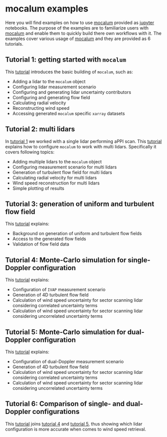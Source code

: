 # **mocalum examples**

Here you will find examples on how to use [mocalum](https://gitlab-internal.windenergy.dtu.dk/e-windlidar/mocalum) provided as [jupyter](https://jupyter.org/) notebooks. The purpose of the examples are to familiarize users with [mocalum](https://gitlab-internal.windenergy.dtu.dk/e-windlidar/mocalum) and enable them to quickly build there own workflows with it. The examples cover various usage of [mocalum](https://gitlab-internal.windenergy.dtu.dk/e-windlidar/mocalum) and they are provided as 6 tutorials.


## **Tutorial 1: getting started with `mocalum`**
This [tutorial](./tutorial-01) introduces the basic building of `mocalum`, such as:

 - Adding a lidar to the `mocalum` object
 - Configuring lidar measurement scenario
 - Configuring and generating lidar uncertainty contributors
 - Configuring and generating flow field
 - Calculating radial velocity
 - Reconstructing wind speed
 - Accessing generated `mocalum` specific `xarray` datasets

## **Tutorial 2: multi lidars**
In [tutorial 1](./tutorial-01) we worked with a single lidar performing aPPI scan. This [tutorial](./tutorial-02) explains how to configure `mocalum` to work with multi lidars. Specifically it covers following topics:
 - Adding multiple lidars to the `mocalum` object
 - Configuring measurement scenario for multi lidars
 - Generation of turbulent flow field for multi lidars
 - Calculating radial velocity for multi lidars
 - Wind speed reconstruction for multi lidars
 - Simple plotting of results


## **Tutorial 3: generation of uniform and turbulent flow field**
This [tutorial](./tutorial-03) explains:
 - Background on generation of uniform and turbulent flow fields
 - Access to the generated flow fields
 - Validation of flow field data


## **Tutorial 4: Monte-Carlo simulation for single-Doppler configuration** <a name = "single-Doppler"></a>
This [tutorial](./tutorial-04) explains:
 - Configuration of `IVAP` measurement scenario
 - Generation of 4D turbulent flow field
 - Calculation of wind speed uncertainty for sector scanning lidar considering correlated uncertainty terms
 - Calculation of wind speed uncertainty for sector scanning lidar considering uncorrelated uncertainty terms

## **Tutorial 5: Monte-Carlo simulation for dual-Doppler configuration** <a name = "dual-Doppler"></a>
This [tutorial](./tutorial-05) explains:
 - Configuration of dual-Doppler measurement scenario
 - Generation of 4D turbulent flow field
 - Calculation of wind speed uncertainty for sector scanning lidar considering correlated uncertainty terms
 - Calculation of wind speed uncertainty for sector scanning lidar considering uncorrelated uncertainty terms

## **Tutorial 6: Comparison of single- and dual- Doppler configurations**
This [tutorial](./tutorial-06) joins [tutorial 4](./tutorial-04) and [tutorial 5](./tutorial-05), thus showing which lidar configuration is more accurate when comes to wind speed retrieval.
